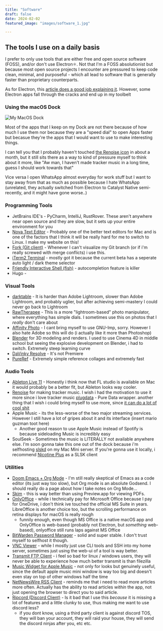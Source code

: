 ```yaml
---
title: "Software"
draft: false
date: 2024-02-02
featured_image: "images/software_1.jpg"

---
```


## The tools I use on a daily basis

I prefer to only use tools that are either free and open source software (FOSS), and/or don't use Electron⚛️. Not that I'm a FOSS absolutionist but because most open source projects I encounter are pressured to keep code clean, minimal, and purposeful - which all lead to software that is generally faster than proprietary counterparts. 

As for Electron, this [article does a good job explaining it](https://hyperdiskapp.com/blog/too-many-mac-apps-are-being-built-with-electron/). However, some Electron apps fall through the cracks and end up in my toolbelt

### Using the macOS Dock
![My MacOS Dock](/images/macos_dock.png)

Most of the apps that I keep on my Dock are not there because of how much I use them nor because they are a "speed dial" to open Apps faster but becasue they're the apps that I would want to use to make interesting things. 

I can tell you that I probably haven't touched [the Renoise icon](https://www.renoise.com/) in about a month, but it still sits there as a way to kind of pressure myself to think about it more, like "Aw man, I haven't made tracker music in a long time, guess I should work towards that"

Vice versa I open WhatsApp almost everyday for work stuff but I want to stay away from that as much as possible because I hate WhatsApp (unrelated, they actually switched from Electron to Catalyst Native semi-recently, and it might have gone worse..)

### Programming Tools
* JetBrains IDE's - PyCharm, IntelliJ, RustRover. These aren't anywhere near open source and they are slow, but it sets up your entire environment for you
* [Nova Text Editor](https://nova.app/) - Probably one of the better text editors for Mac and is one of the factors that I think it will be really hard for me to switch to Linux. I make my website on this!
* [Fork (Git client)](https://git-fork.com/) - Whenever I can't visualize my Git branch (or if i'm really screwed with merge conflicts) i use this.
* [iTerm2 Terminal](https://iterm2.com/) - mostly got it because the current beta has a seperate auto light / dark theme selector
* [Friendly Interactive Shell (fish)](https://fishshell.com/) - autocompletion feature is killer
* Hugo - 

### Visual Tools
* [darktable](https://www.darktable.org/) - It is harder than Adobe Lightroom, slower than Adobe Lightroom, and probably uglier, but after achieving semi-mastery I could never go back to Lightroom 
* [RawTherapee](https://rawtherapee.com/) - This is a more "lightroom-based" photo manipulator, where everything has simple dials. I sometimes use this on photos that I _really_ don't care about
* [Affinity Photo](https://affinity.serif.com/en-us/photo/) - I cant bring myself to use GNU-Imp, sorry. However I also hate Adobe so this will do (i actually like it more than Photoshop)
* [Blender](https://blender.org) for 3D modeling and renders. I used to use Cinema 4D in middle school but seeing the explosive development on Blender, i had to switch. Extremely steep learning curve
* [DaVinky Resolve](https://www.blackmagicdesign.com/products/davinciresolve) - It's not Premiere
* [PureRef](https://pureref.com) - Extremely simple reference collages and extremely fast

### Audio Tools
* [Ableton Live 11](https://www.ableton.com/en/live/) - Honestly i think now that FL studio is available on Mac it would probably be a better fit, but Ableton looks way cooler. 
* [Renoise](https://www.renoise.com/) for making tracker music. I wish i had the motivation to use it more since i love tracker music
[plugdata](https://plugdata.org/) - Pure Data wrapper. another thing that I wish i could bring myself to use more, since [it can do a lot of cool shit](https://www.youtube.com/watch?v=J_4zr0Qk6o0)
* Apple Music - its the less-worse of the two major streaming services. However I still have a lot of gripes about it and its interface (insert mario guzman toot here)
  * Another good reason to use Apple Music instead of Spotify is because sideloading Music is incredibly easy
* SoulSeek - Sometimes the music is LITERALLY not available anywhere else. I'm soon gonna take this one out of the dock because i'm selfhosting [slskd](https://github.com/slskd/slskd/) on my Mac Mini server. If you're gonna use it locally, i recommend [Nicotine Plus](https://nicotine-plus.org/) as a SLSK client

### Utilities
* [Doom Emacs + Org Mode](https://github.com/doomemacs/doomemacs) - I'm still really skeptical of Emacs as a code editor (its just way too slow), but Org mode is an absolute Godsend. I should really do a page about how I take notes on Org Mode...
* [Skim](https://skim-app.sourceforge.io/) - this is way better than using Preview.app for viewing PDFs.
* [OnlyOffice](https://www.onlyoffice.com/) - while i technically pay for Microsoft Office because I pay for OneDrive, i don't think ive touched the official MS Suite in years. LibreOffice is another choice too, but the scrolling performance on retina displays for macOS is really rough
  * funnily enough, even though MS Office is a native macOS app and OnlyOffice is web-based (probably not Electron, but _something_ web-based), onlyoffice still runs laps against MS Office
* [BitWarden Password Manager](https://bitwarden.com/) - solid and super stable. I don't trust myself to selfhost it though.
* [VNC Viewer](https://www.realvnc.com/en/) - while I mostly just use CLI tools and SSH into my home server, sometimes just using the web-ui of a tool is way better. 
* [Transmit FTP Client](https://panic.com/transmit/) - i feel so bad for linux / windows users, they will never be able to experience how much better transmit is than filezilla
* [Music Widget for Apple Music](https://marioaguzman.github.io/musicwidget/) - not only for looks but genuinely useful, since the default apple music mini window is way too big and doesn't even stay on top of other windows half the time
* [NetNewsWire RSS Client](https://netnewswire.com/) - reminds me that i need to read more articles more often. Actually has the ability to read articles *within* the app, not just opening the browser to direct you to said article.
* [Ripcord (Discord Client)](https://cancel.fm/ripcord/) - Is it bad that I use this _because_ it is missing a lot of features and a little clunky to use, thus making me want to use discord less?
  * if you dont know, using a third party client is against discord TOS, they will ban your account, they will raid your house, they will send the discord ninjas after you, etc etc.

